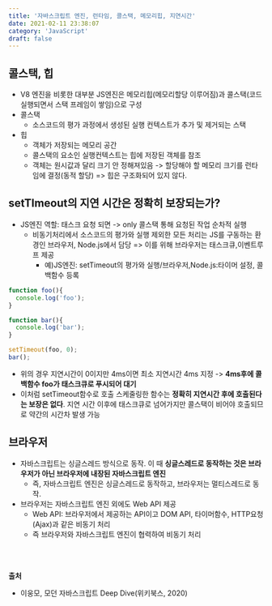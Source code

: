 ```yaml
---
title: '자바스크립트 엔진, 런타임, 콜스택, 메모리힙, 지연시간'
date: 2021-02-11 23:38:07
category: 'JavaScript'
draft: false
---
```

## 콜스택, 힙
- V8 엔진을 비롯한 대부분 JS엔진은 메모리힙(메모리할당 이루어짐)과 콜스택(코드 실행되면서 스택 프레임이 쌓임)으로 구성
- 콜스택
  - 소스코드의 평가 과정에서 생성된 실행 컨텍스트가 추가 및 제거되는 스택
- 힙
  - 객체가 저장되는 메모리 공간
  - 콜스택의 요소인 실행컨텍스트는 힙에 저장된 객체를 참조
  - 객체는 원시값과 달리 크기 안 정해져있음 -> 할당해야 할 메모리 크기를 런타임에 결정(동적 할당) => 힙은 구조화되어 있지 않다.

## setTImeout의 지연 시간은 정확히 보장되는가? 
- JS엔진 역할: 태스크 요청 되면 -> only 콜스택 통해 요청된 작업 순차적 실행
  - 비동기처리에서 소스코드의 평가와 실행 제외한 모든 처리는 JS를 구동하는 환경인 브라우저, Node.js에서 담당 => 이를 위해 브라우저는 태스크큐,이벤트루프 제공
    - 예)JS엔진: setTimeout의 평가와 실행/브라우저,Node.js:타이머 설정, 콜백함수 등록

```js
function foo(){
  console.log('foo');
}

function bar(){
  console.log('bar');
}

setTimeout(foo, 0);
bar();
```
- 위의 경우 지연시간이 0이지만 4ms이면 최소 지연시간 4ms 지정 -> **4ms후에 콜백함수 foo가 태스크큐로 푸시되어 대기**
- 이처럼 setTimeout함수로 호출 스케줄링한 함수는 **정확히 지연시간 후에 호출된다는 보장은 없다**. 지연 시간 이후에 태스크큐로 넘어가지만 콜스택이 비어야 호출되므로 약간의 시간차 발생 가능

## 브라우저
- 자바스크립트는 싱글스레드 방식으로 동작. 이 때 **싱글스레드로 동작하는 것은 브라우저가 아닌 브라우저에 내장된 자바스크립트 엔진**
  - 즉, 자바스크립트 엔진은 싱글스레드로 동작하고, 브라우저는 멀티스레드로 동작.
- 브라우저는 자바스크립트 엔진 외에도 Web API 제공
  - Web API: 브라우저에서 제공하는 API이고 DOM API, 타이머함수, HTTP요청(Ajax)과 같은 비동기 처리
  - 즉 브라우저와 자바스크립트 엔진이 협력하여 비동기 처리
  
<p>
<br />
<br />
</p>

**출처** 
- 이웅모, 모던 자바스크립트 Deep Dive(위키북스, 2020)